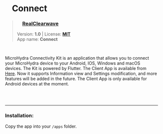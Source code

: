 <!---
This file is generated from the "details.yml" file. (Any changes here will be overwritten)
--->
# <img src="../../images/default_icon.png" width="16"> Connect
> ### <img src="https://github.com/RealClearwave.png?size=26" width="13"> **[RealClearwave](https://github.com/RealClearwave)**  
> Version: **1.0** | License: **[MIT](https://github.com/echo-lalia/MicroHydra-Apps/blob/main/LICENSE)**  
> App name: **Connect**
<br/>

MicroHydra Connectivity Kit is an application that allows you to connect your MicroHydra device to your Android, IOS, Windows and macOS devices.
The Kit is powered by Flutter. The Client App is available from [Here](https://github.com/RealClearwave/MicroHydra-Connect).
Now it supports Information view and Settings modification, and more features will be added in the future.
The Client App is only available for Android devices at the moment.


<br/><br/>

-----
### Installation:
Copy the app into your `/apps` folder.


